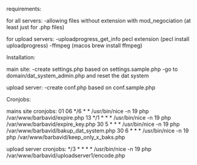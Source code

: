 requirements:

for all servers:
-allowing files without extension with mod_negociation (at least just for .php files)

for upload servers:
-uploadprogress_get_info pecl extension (pecl install uploadprogress)
-ffmpeg (macos brew install ffmpeg)

Installation:

main site:
-create settings.php based on settings.sample.php
-go to domain/dat_system_admin.php and reset the dat system

upload server: 
-create conf.php based on conf.sample.php

Cronjobs:

mains site cronjobs:
01 06 */6 * * /usr/bin/nice -n 19 php /var/www/barbavid/expire.php
13 */1 * * * /usr/bin/nice -n 19 php /var/www/barbavid/expire_key.php
30 5 * * * /usr/bin/nice -n 19 php /var/www/barbavid/bakup_dat_system.php
30 6 * * * /usr/bin/nice -n 19 php /var/www/barbavid/keep_only_x_baks.php

upload server cronjobs:
*/3 * * * * /usr/bin/nice -n 19 php /var/www/barbavid/uploadserver1/encode.php


